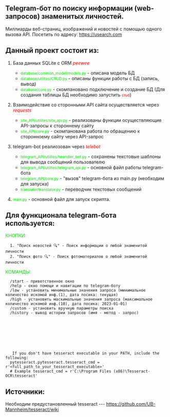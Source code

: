 
Telegram-бот по поиску информации (web-запросов) знаменитых личностей.
-   
Миллиарды веб-страниц, изображений и новостей с помощью одного вызова API. Посетить по адресу: https://usearch.com

Данный проект состоит из:
-
1. База данных SQLite с ORM <font color=red><cite>peewee</cite></font>
   - <font color=gren><small>database/common_model/models.py</small></font> - описана модель БД 
   - <font color=gren><small>database/utilites/CRUD.py</small></font> - описаны функции работы с БД (запись, вывод)
   - <font color=gren><small>database/core.py</small></font> - скомпановано подключение и создание БД (Для создания таблицы БД необходимо запустить <font color=red><small>crud</small></font>)
   

2. Взаимодействие со сторонными API сайта осуществляется через <font color=red><cite>requests</cite></font>
   - <font color=gren><small>site_API/utilites/site_api.py</small></font> - реализованы функции осуществляющие API-запросы к стороннему сайту
   - <font color=gren><small>site_API/core.py</small></font> - скомпанована работа по обращению к сторонноему сайту через API-запрос
   

3. telegram-bot реалиозован через <font color=red><cite>telebot</cite></font>
   - <font color=gren><small>telegram_API/utilites/heandler_bot.py</small></font> - сохранены текстовые шаблоны для вывода сообщений пользователю
   - <font color=gren><small>telegram_API/utilites/telegram_api.py</small></font> - основной файл работы telegram-бота
   - <font color=gren><small>telegram_API/core.py</small></font> - "вызов" telegram-бота из main.py (необходим для запуска)
   - <font color=gren><small>translator/translator.py</small></font> - переводчик текстовых сообщений
4. <font color=gren><small>main.py</small></font> - основной файл для запуск скрипта.

Для функционала telegram-бота используется:
-
<font color=gren>КНОПКИ:</font>

      1. "Поиск новостей 🔍" - Поиск информации о любой знаменитой личности
      2. "Поиск фото 🔍" - Поиск фотоматериалов о любой знаменитой личности

<font color=gren>КОМАНДЫ:</font>

      /start - приветственное окно 
      /help - окно помощи и навигации по telegram-боту
      /low - установить минимальные значения запроса (минимальное количество искомой инф.(1), дата посика: текущая)
      /high - установить маскимальные значения запроса (максимальное количество искомой инф.(10), дата посика: 2023-01-01)
      /custom - установить вручную параметры поиска
      /history - вывод истории запросов (имя - метод - запрос)








       If you don't have tesseract executable in your PATH, include the following:
      pytesseract.pytesseract.tesseract_cmd = r'<full_path_to_your_tesseract_executable>'
      # Example tesseract_cmd = r'C:\Program Files (x86)\Tesseract-OCR\tesseract'













Источники:
-
Необходим предустановленный tesseract --- https://github.com/UB-Mannheim/tesseract/wiki
